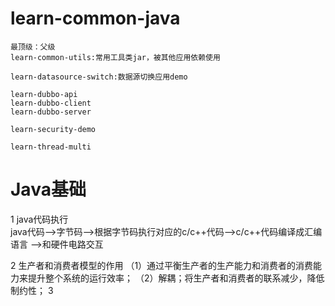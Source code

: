  # learn-common-java  
    最顶级：父级
    learn-common-utils:常用工具类jar，被其他应用依赖使用
    
    learn-datasource-switch:数据源切换应用demo
    
    learn-dubbo-api
    learn-dubbo-client
    learn-dubbo-server
    
    learn-security-demo
    
    learn-thread-multi
    
 # Java基础
   1 java代码执行  
     java代码-->字节码-->根据字节码执行对应的c/c++代码-->c/c++代码编译成汇编语言
     -->和硬件电路交互
   
   2 生产者和消费者模型的作用
    （1）通过平衡生产者的生产能力和消费者的消费能力来提升整个系统的运行效率；
    （2）解耦；将生产者和消费者的联系减少，降低制约性；
   3 
    